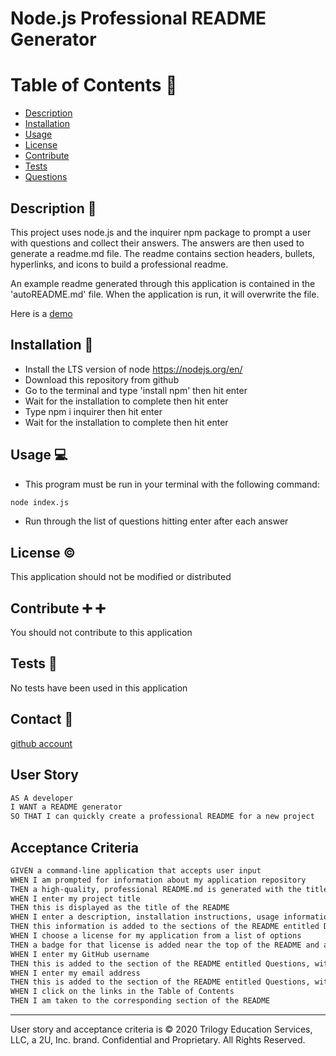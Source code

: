 # Node.js Professional README Generator

# Table of Contents :book:

- [Description](#description)
- [Installation](#installation)
- [Usage](#usage)
- [License](#license)
- [Contribute](#contribute)
- [Tests](#tests)
- [Questions](#questions)

## Description <a id="description"></a> :page_facing_up:

This project uses node.js and the inquirer npm package to prompt a user with questions and collect their answers. The answers are then used to generate a readme.md file. The readme contains section headers, bullets, hyperlinks, and icons to build a professional readme.

An example readme generated through this application is contained in the 'autoREADME.md' file. When the application is run, it will overwrite the file.

Here is a [demo](https://drive.google.com/file/d/1n2ufITo8I2avMhoGugxXL2UQBWANRtZS/view)

## Installation <a id="installation"></a> :floppy_disk:

- Install the LTS version of node https://nodejs.org/en/
- Download this repository from github
- Go to the terminal and type 'install npm' then hit enter
- Wait for the installation to complete then hit enter
- Type npm i inquirer then hit enter
- Wait for the installation to complete then hit enter

## Usage <a id="usage"></a> :computer:

- This program must be run in your terminal with the following command:

```bash
node index.js
```

- Run through the list of questions hitting enter after each answer

## License <a id="license"></a> :copyright:

This application should not be modified or distributed

## Contribute <a id="contribute"></a> :heavy_plus_sign: :heavy_plus_sign:

You should not contribute to this application

## Tests <a id="tests"></a> :microscope:

No tests have been used in this application

## Contact <a id="questions"></a> :email:

[github account](https://github.com/brians-123)

## User Story

```md
AS A developer
I WANT a README generator
SO THAT I can quickly create a professional README for a new project
```

## Acceptance Criteria

```md
GIVEN a command-line application that accepts user input
WHEN I am prompted for information about my application repository
THEN a high-quality, professional README.md is generated with the title of my project and sections entitled Description, Table of Contents, Installation, Usage, License, Contributing, Tests, and Questions
WHEN I enter my project title
THEN this is displayed as the title of the README
WHEN I enter a description, installation instructions, usage information, contribution guidelines, and test instructions
THEN this information is added to the sections of the README entitled Description, Installation, Usage, Contributing, and Tests
WHEN I choose a license for my application from a list of options
THEN a badge for that license is added near the top of the README and a notice is added to the section of the README entitled License that explains which license the application is covered under
WHEN I enter my GitHub username
THEN this is added to the section of the README entitled Questions, with a link to my GitHub profile
WHEN I enter my email address
THEN this is added to the section of the README entitled Questions, with instructions on how to reach me with additional questions
WHEN I click on the links in the Table of Contents
THEN I am taken to the corresponding section of the README
```

---

User story and acceptance criteria is © 2020 Trilogy Education Services, LLC, a 2U, Inc. brand. Confidential and Proprietary. All Rights Reserved.
